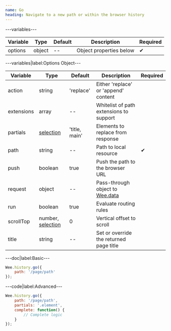 ```yaml
---
name: Go
heading: Navigate to a new path or within the browser history
---
```


---variables---

| Variable | Type | Default | Description | Required |
| -- | -- | -- | -- | -- |
| options | object | -- | Object properties below | ✔ |

---variables|label:Options Object---

| Variable | Type | Default | Description | Required |
| -- | -- | -- | -- | -- |
| action | string | 'replace' | Either 'replace' or 'append' content ||
| extensions | array | -- | Whitelist of path extensions to support ||
| partials | [selection](/script#selection) | 'title, main' | Elements to replace from response ||
| path | string | -- | Path to local resource | ✔ |
| push | boolean | true | Push the path to the browser URL ||
| request | object | -- | Pass-through object to [Wee.data](/script/data#request) ||
| run | boolean | true | Evaluate routing rules ||
| scrollTop | number, [selection](/script#selection) | 0 | Vertical offset to scroll ||
| title | string | -- | Set or override the returned page title ||

---doc|label:Basic---

```javascript
Wee.history.go({
	path: '/page/path'
});
```

---code|label:Advanced---

```javascript
Wee.history.go({
	path: '/page/path',
	partials: '.element',
	complete: function() {
		// Complete logic
	}
});
```